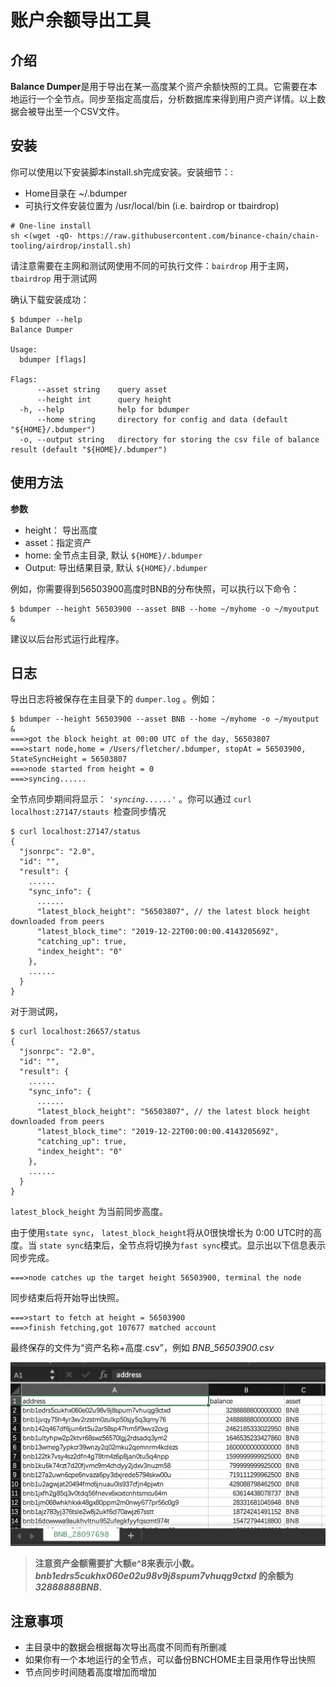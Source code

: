 # 账户余额导出工具

## 介绍

**Balance Dumper**是用于导出在某一高度某个资产余额快照的工具。它需要在本地运行一个全节点。同步至指定高度后，分析数据库来得到用户资产详情。以上数据会被导出至一个CSV文件。 

## 安装

你可以使用以下安装脚本install.sh完成安装。安装细节：:

* Home目录在 ~/.bdumper
* 可执行文件安装位置为 /usr/local/bin (i.e. bairdrop or tbairdrop)

```
# One-line install
sh <(wget -qO- https://raw.githubusercontent.com/binance-chain/chain-tooling/airdrop/install.sh)
```

请注意需要在主网和测试网使用不同的可执行文件：`bairdrop` 用于主网，`tbairdrop` 用于测试网

确认下载安装成功：
```
$ bdumper --help
Balance Dumper

Usage:
  bdumper [flags]

Flags:
      --asset string    query asset 
      --height int      query height 
  -h, --help            help for bdumper
      --home string     directory for config and data (default "${HOME}/.bdumper")
  -o, --output string   directory for storing the csv file of balance result (default "${HOME}/.bdumper")
```

## 使用方法

**参数**
* height： 导出高度
* asset：指定资产
* home: 全节点主目录, 默认 `${HOME}/.bdumper`
* Output: 导出结果目录, 默认 `${HOME}/.bdumper`

例如，你需要得到56503900高度时BNB的分布快照，可以执行以下命令：
```
$ bdumper --height 56503900 --asset BNB --home ~/myhome -o ~/myoutput &
```
建议以后台形式运行此程序。

## 日志

导出日志将被保存在主目录下的 `dumper.log` 。例如：

```
$ bdumper --height 56503900 --asset BNB --home ~/myhome -o ~/myoutput &
===>got the block height at 00:00 UTC of the day, 56503807
===>start node,home = /Users/fletcher/.bdumper, stopAt = 56503900, StateSyncHeight = 56503807
===>node started from height = 0
===>syncing......
```

全节点同步期间将显示： *`'syncing......'`* 。你可以通过 `curl localhost:27147/stauts `检查同步情况

```
$ curl localhost:27147/status
{
  "jsonrpc": "2.0",
  "id": "",
  "result": {
    ......
    "sync_info": {
      ......
      "latest_block_height": "56503807", // the latest block height downloaded from peers
      "latest_block_time": "2019-12-22T00:00:00.414320569Z",
      "catching_up": true,
      "index_height": "0"
    },
    ......
  }
}
```
对于测试网，
```
$ curl localhost:26657/status
{
  "jsonrpc": "2.0",
  "id": "",
  "result": {
    ......
    "sync_info": {
      ......
      "latest_block_height": "56503807", // the latest block height downloaded from peers
      "latest_block_time": "2019-12-22T00:00:00.414320569Z",
      "catching_up": true,
      "index_height": "0"
    },
    ......
  }
}
```

 `latest_block_height` 为当前同步高度。

由于使用`state sync`， `latest_block_height`将从0很快增长为 0:00 UTC时的高度。当 `state sync`结束后，全节点将切换为`fast sync`模式。显示出以下信息表示同步完成。 
```
===>node catches up the target height 56503900, terminal the node
```

同步结束后将开始导出快照。
```
===>start to fetch at height = 56503900
===>finish fetching,got 107677 matched account
```

最终保存的文件为“资产名称+高度.csv”，例如 *BNB_56503900.csv*

![BNB_56503900.csv](./assets/result_shot.png "BNB_56503900.csv")

>**注意资产金额需要扩大额e^8来表示小数。*bnb1edrs5cukhx060e02u98v9j8spum7vhuqg9ctxd* 的余额为*32888888BNB*.**

## 注意事项

- 主目录中的数据会根据每次导出高度不同而有所删减
- 如果你有一个本地运行的全节点，可以备份BNCHOME主目录用作导出快照
- 节点同步时间随着高度增加而增加
